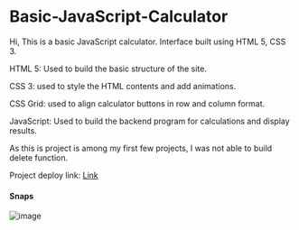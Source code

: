 # Basic-JavaScript-Calculator

Hi, This is a basic JavaScript calculator. Interface built using HTML 5, CSS 3.

HTML 5: Used to build the basic structure of the site.

CSS 3: used to style the HTML contents and add animations.

CSS Grid: used to align calculator buttons in row and column format.

JavaScript: Used to build the backend program for calculations and display results.

As this is project is among my first few projects, I was not able to build delete function.

Project deploy link: [Link](https://kishorbalgi.github.io/Basic-JavaScript-Calculator/)

#### Snaps
![image](https://user-images.githubusercontent.com/75678927/152206879-d2da97c0-16fb-428e-95fa-ca82e5db1f36.png)
